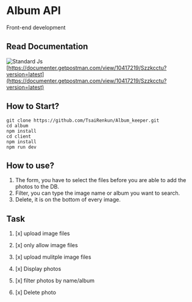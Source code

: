 # Album API

Front-end development 

## Read Documentation

![Standard Js](https://cdn.rawgit.com/feross/standard/master/badge.svg)
[https://documenter.getpostman.com/view/10417219/Szzkcctu?version=latest](https://documenter.getpostman.com/view/10417219/Szzkcctu?version=latest)


## How to Start?

```
git clone https://github.com/TsaiRenkun/Album_keeper.git
cd album
npm install
cd client
npm install
npm run dev

```
## How to use?
1. The form, you have to select the files before you are able to add the photos to the DB.
2. Filter, you can type the image name or album you want to search.
3. Delete, it is on the bottom of every image. 

## Task
1. [x] upload image files 
2. [x] only allow image files 
3. [x] upload mulitple image files


1. [x] Display photos
2. [x] filter photos by name/album
3. [x] Delete photo





